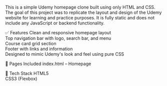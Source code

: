 This is a simple Udemy homepage clone built using only HTML and CSS. 
The goal of this project was to replicate the layout and design of the Udemy website for learning and practice purposes. 
It is fully static and does not include any JavaScript or backend functionality.  

✅ Features Clean and responsive homepage layout  
Top navigation bar with logo, search bar, and menu  
Course card grid section  
Footer with links and information  
Designed to mimic Udemy's look and feel using pure CSS  

📁 Pages Included 
index.html – Homepage

🔧 Tech Stack 
HTML5  
CSS3 (Flexbox)
